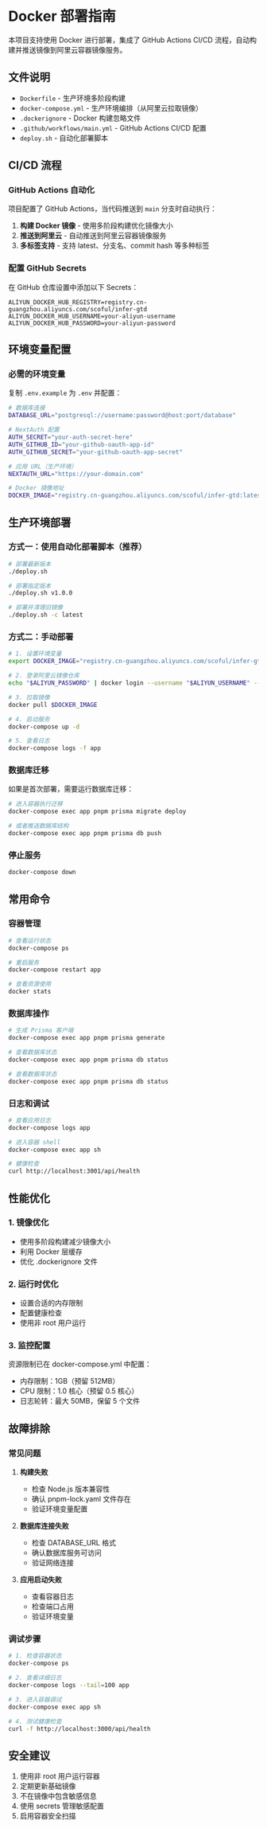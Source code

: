 # Docker 部署指南

本项目支持使用 Docker 进行部署，集成了 GitHub Actions CI/CD 流程，自动构建并推送镜像到阿里云容器镜像服务。

## 文件说明

- `Dockerfile` - 生产环境多阶段构建
- `docker-compose.yml` - 生产环境编排（从阿里云拉取镜像）
- `.dockerignore` - Docker 构建忽略文件
- `.github/workflows/main.yml` - GitHub Actions CI/CD 配置
- `deploy.sh` - 自动化部署脚本

## CI/CD 流程

### GitHub Actions 自动化

项目配置了 GitHub Actions，当代码推送到 `main` 分支时自动执行：

1. **构建 Docker 镜像** - 使用多阶段构建优化镜像大小
2. **推送到阿里云** - 自动推送到阿里云容器镜像服务
3. **多标签支持** - 支持 latest、分支名、commit hash 等多种标签

### 配置 GitHub Secrets

在 GitHub 仓库设置中添加以下 Secrets：

```
ALIYUN_DOCKER_HUB_REGISTRY=registry.cn-guangzhou.aliyuncs.com/scoful/infer-gtd
ALIYUN_DOCKER_HUB_USERNAME=your-aliyun-username
ALIYUN_DOCKER_HUB_PASSWORD=your-aliyun-password
```

## 环境变量配置

### 必需的环境变量

复制 `.env.example` 为 `.env` 并配置：

```bash
# 数据库连接
DATABASE_URL="postgresql://username:password@host:port/database"

# NextAuth 配置
AUTH_SECRET="your-auth-secret-here"
AUTH_GITHUB_ID="your-github-oauth-app-id"
AUTH_GITHUB_SECRET="your-github-oauth-app-secret"

# 应用 URL（生产环境）
NEXTAUTH_URL="https://your-domain.com"

# Docker 镜像地址
DOCKER_IMAGE="registry.cn-guangzhou.aliyuncs.com/scoful/infer-gtd:latest"
```

## 生产环境部署

### 方式一：使用自动化部署脚本（推荐）

```bash
# 部署最新版本
./deploy.sh

# 部署指定版本
./deploy.sh v1.0.0

# 部署并清理旧镜像
./deploy.sh -c latest
```

### 方式二：手动部署

```bash
# 1. 设置环境变量
export DOCKER_IMAGE="registry.cn-guangzhou.aliyuncs.com/scoful/infer-gtd:latest"

# 2. 登录阿里云镜像仓库
echo "$ALIYUN_PASSWORD" | docker login --username "$ALIYUN_USERNAME" --password-stdin registry.cn-guangzhou.aliyuncs.com

# 3. 拉取镜像
docker pull $DOCKER_IMAGE

# 4. 启动服务
docker-compose up -d

# 5. 查看日志
docker-compose logs -f app
```

### 数据库迁移

如果是首次部署，需要运行数据库迁移：

```bash
# 进入容器执行迁移
docker-compose exec app pnpm prisma migrate deploy

# 或者推送数据库结构
docker-compose exec app pnpm prisma db push
```

### 停止服务

```bash
docker-compose down
```

## 常用命令

### 容器管理

```bash
# 查看运行状态
docker-compose ps

# 重启服务
docker-compose restart app

# 查看资源使用
docker stats
```

### 数据库操作

```bash
# 生成 Prisma 客户端
docker-compose exec app pnpm prisma generate

# 查看数据库状态
docker-compose exec app pnpm prisma db status

# 查看数据库状态
docker-compose exec app pnpm prisma db status
```

### 日志和调试

```bash
# 查看应用日志
docker-compose logs app

# 进入容器 shell
docker-compose exec app sh

# 健康检查
curl http://localhost:3001/api/health
```

## 性能优化

### 1. 镜像优化

- 使用多阶段构建减少镜像大小
- 利用 Docker 层缓存
- 优化 .dockerignore 文件

### 2. 运行时优化

- 设置合适的内存限制
- 配置健康检查
- 使用非 root 用户运行

### 3. 监控配置

资源限制已在 docker-compose.yml 中配置：
- 内存限制：1GB（预留 512MB）
- CPU 限制：1.0 核心（预留 0.5 核心）
- 日志轮转：最大 50MB，保留 5 个文件

## 故障排除

### 常见问题

1. **构建失败**
   - 检查 Node.js 版本兼容性
   - 确认 pnpm-lock.yaml 文件存在
   - 验证环境变量配置

2. **数据库连接失败**
   - 检查 DATABASE_URL 格式
   - 确认数据库服务可访问
   - 验证网络连接

3. **应用启动失败**
   - 查看容器日志
   - 检查端口占用
   - 验证环境变量

### 调试步骤

```bash
# 1. 检查容器状态
docker-compose ps

# 2. 查看详细日志
docker-compose logs --tail=100 app

# 3. 进入容器调试
docker-compose exec app sh

# 4. 测试健康检查
curl -f http://localhost:3000/api/health
```

## 安全建议

1. 使用非 root 用户运行容器
2. 定期更新基础镜像
3. 不在镜像中包含敏感信息
4. 使用 secrets 管理敏感配置
5. 启用容器安全扫描
